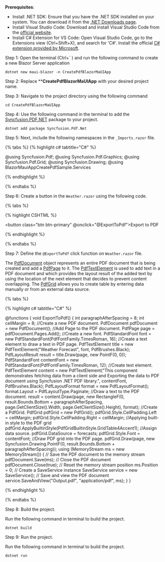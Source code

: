 **Prerequisites**:

* Install .NET SDK: Ensure that you have the .NET SDK installed on your system. You can download it from the [.NET Downloads page](https://dotnet.microsoft.com/en-us/download).
* Install Visual Studio Code: Download and install Visual Studio Code from the [official website](https://code.visualstudio.com/download).
* Install C# Extension for VS Code: Open Visual Studio Code, go to the Extensions view (Ctrl+Shift+X), and search for 'C#'. Install the official [C# extension provided by Microsoft](https://marketplace.visualstudio.com/items?itemName=ms-dotnettools.csharp).



Step 1: Open the terminal (Ctrl+` ) and run the following command to create a new Blazor Server application

   ```
   dotnet new maui-blazor -n CreatePdfBlazorMaUIApp
   ```
Step 2: Replace ****CreatePdfBlazorMaUIApp** with your desired project name.

Step 3: Navigate to the project directory using the following command

   ```
   cd CreatePdfBlazorMaUIApp
   ```
Step 4: Use the following command in the terminal to add the  [Syncfusion.PDF.NET](https://www.nuget.org/packages/Syncfusion.pdf.Net) package to your project.

   ```
   dotnet add package Syncfusion.Pdf.Net
   ```
Step 5: Next, include the following namespaces in the ``_Imports.razor`` file.

{% tabs %}
{% highlight c# tabtitle="C#" %}

   @using Syncfusion.Pdf;
   @using Syncfusion.Pdf.Graphics;
   @using Syncfusion.Pdf.Grid;
   @using Syncfusion.Drawing;
   @using BlazorMauiAppCreatePdfSample.Services

{% endhighlight %}

{% endtabs %}

Step 6: Create a button in the ``Weather.razor`` using the following code.

{% tabs %}

{% highlight CSHTML %}

   <button class="btn btn-primary" @onclick="@ExportToPdf">Export to PDF</button>

{% endhighlight %}

{% endtabs %}

Step 7: Define the ``@ExportToPdf`` click function on ``Weather.razor`` file.

The [PdfDocument](https://help.syncfusion.com/cr/file-formats/Syncfusion.Pdf.PdfDocument.html) object represents an entire PDF document that is being created and add a [PdfPage](https://help.syncfusion.com/cr/file-formats/Syncfusion.Pdf.PdfPage.html) to it. The [PdfTextElement](https://help.syncfusion.com/cr/file-formats/Syncfusion.Pdf.Graphics.PdfTextElement.html) is used to add text in a PDF document and which provides the layout result of the added text by using the location of the next element that decides to prevent content overlapping. The [PdfGrid](https://help.syncfusion.com/cr/file-formats/Syncfusion.Pdf.Grid.PdfGrid.html) allows you to create table by entering data manually or from an external data source.

{% tabs %}

{% highlight c# tabtitle="C#" %}

   @functions {
       void ExportToPdf()
       {
           int paragraphAfterSpacing = 8;
           int cellMargin = 8;
           //Create a new PDF document.
           PdfDocument pdfDocument = new PdfDocument();
           //Add Page to the PDF document.
           PdfPage page = pdfDocument.Pages.Add();
           //Create a new font.
           PdfStandardFont font = new PdfStandardFont(PdfFontFamily.TimesRoman, 16);
           //Create a text element to draw a text in PDF page.
           PdfTextElement title = new PdfTextElement("Weather Forecast", font, PdfBrushes.Black);
           PdfLayoutResult result = title.Draw(page, new PointF(0, 0));
           PdfStandardFont contentFont = new PdfStandardFont(PdfFontFamily.TimesRoman, 12);
           //Create text element.
           PdfTextElement content = new PdfTextElement("This component demonstrates fetching data from a client side and Exporting the data to PDF document using Syncfusion .NET PDF library.", contentFont, PdfBrushes.Black);
           PdfLayoutFormat format = new PdfLayoutFormat();
           format.Layout = PdfLayoutType.Paginate;
           //Draw a text to the PDF document.
           result = content.Draw(page, new RectangleF(0, result.Bounds.Bottom + paragraphAfterSpacing, page.GetClientSize().Width, page.GetClientSize().Height), format);
           //Create a PdfGrid.
           PdfGrid pdfGrid = new PdfGrid();
           pdfGrid.Style.CellPadding.Left = cellMargin;
           pdfGrid.Style.CellPadding.Right = cellMargin;
           //Applying built-in style to the PDF grid
           pdfGrid.ApplyBuiltinStyle(PdfGridBuiltinStyle.GridTable4Accent1);
           //Assign data source.
           pdfGrid.DataSource = forecasts;
           pdfGrid.Style.Font = contentFont;
           //Draw PDF grid into the PDF page.
           pdfGrid.Draw(page, new Syncfusion.Drawing.PointF(0, result.Bounds.Bottom + paragraphAfterSpacing));
           using (MemoryStream ms = new MemoryStream())
           {
               // Save the PDF document to the memory stream
               pdfDocument.Save(ms);
               // Close the PDF document
               pdfDocument.Close(true);
               // Reset the memory stream position
               ms.Position = 0;
               // Create a SaveService instance
               SaveService service = new SaveService();
               // Save and view the PDF document
               service.SaveAndView("Output.pdf", "application/pdf", ms);
           }
       }

{% endhighlight %}

{% endtabs %}

Step 8: Build the project.

Run the following command in terminal to build the project.

   ```
   dotnet build
   ```

Step 9: Run the project.

Run the following command in terminal to build the project.

   ```
   dotnet run
   ```